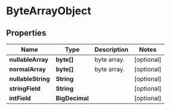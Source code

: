 

# ByteArrayObject


## Properties

Name | Type | Description | Notes
------------ | ------------- | ------------- | -------------
**nullableArray** | **byte[]** | byte array. |  [optional]
**normalArray** | **byte[]** | byte array. |  [optional]
**nullableString** | **String** |  |  [optional]
**stringField** | **String** |  |  [optional]
**intField** | **BigDecimal** |  |  [optional]



